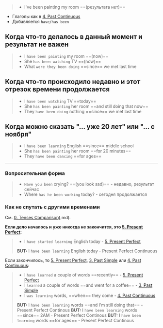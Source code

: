 > - I've been painting my room ==(результата нет)==

- Глаголы как в [4. Past Continuous](4.%20Past%20Continuous.md)
- Добавляется `have/has been`

## Когда что-то делалось в данный момент и результат не важен

> - I `have been painting` my room ==(now)==
> - She `has been watching` TV ==(now)==
> - What `were they been doing` ==since== we met last time

## Когда что-то происходило недавно и этот отрезок времени продолжается

> - I `have been watching` TV ==today==
> - She `has been painting` her room ==and still doing that now==
> - They `have been doing` nothing ==since== we met last time

## Когда можно сказать "... уже 20 лет" или "... с ноября"

> - I `have been learning` English ==since== middle school
> - She `has been painting` her room ==for 20 minutes==
> - They `have been dancing` ==for ages==

----

### Вопросительная форма

> - `Have you been` crying? ==(you look sad)== - недавно, результат сейчас
> - Where `has he been working` today? - сегодня продолжается

### Как не спутать с другими временами 

См. [0. Tenses Comparison)](0.%20Tenses%20Comparison.md).md).

**Если дело началось и уже никогда не закончится, это [5. Present Perfect](5.%20Present%20Perfect.md):**
> - I `have started learning` English today - [5. Present Perfect](5.%20Present%20Perfect.md)
>
> **BUT:** I `have been learning` English today - Present Perfect Continuous

Если закончилось, то [5. Present Perfect](5.%20Present%20Perfect.md), [3. Past Simple](3.%20Past%20Simple.md) или [4. Past Continuous](4.%20Past%20Continuous.md):
> - I `have learned` a couple of words ==recently== - [5. Present Perfect](5.%20Present%20Perfect.md) 
> - I `learned` a couple of  words ==and went for a coffee== - [3. Past Simple](3.%20Past%20Simple.md)
> - I `was learning` words, ==when== they come - [4. Past Continuous](4.%20Past%20Continuous.md) 
>
> **BUT:** I `have been learning` words ==and I'm still doing that== - Present Perfect Continous
> **BUT:** I `have been learning` words ==since== 2AM - Present Perfect Continous
> **BUT:** I `have been learning` words ==for ages== - Present Perfect Continous